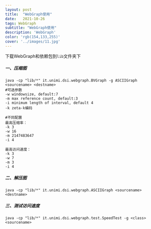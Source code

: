 ```yaml
---
layout: post
title:  "WebGraph使用"
date:   2021-10-26
tags: WebGraph
subtitle: "WebGraph使用"
description: 'WebGraph'
color: 'rgb(154,133,255)'
cover: '../images/11.jpg'
---
```








下载WebGraph和依赖包到``lib``文件夹下

##### 一、压缩图

```shel
java -cp "lib/*" it.unimi.dsi.webgraph.BVGraph -g ASCIIGraph <sourcename> <destname>
#可选参数
-w windowsize, default:7
-m max reference count, default:3
-i minimum length of interval, default 4
-k zeta-k编码

#不同配置
最高压缩率：
-k 3
-w 16
-m 2147483647
-i 4

最高访问速度：
-k 3
-w 7
-m 3
-i 4
```

##### 二、解压图

```shell
java -cp "lib/*" it.unimi.dsi.webgraph.ASCIIGraph <sourcename> <destname>
```

##### 三、测试访问速度

```shell
java -cp "lib/*" it.unimi.dsi.webgraph.test.SpeedTest -g <class> <sourcename>
```

